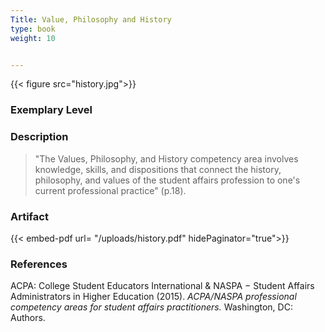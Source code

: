 ```yaml
---
Title: Value, Philosophy and History
type: book
weight: 10


---
```


{{< figure src="history.jpg">}}

### Exemplary Level

### Description

> "The Values, Philosophy, and History competency area involves knowledge, skills, and dispositions that connect the history, philosophy, and values of the student affairs profession to one's current professional practice" (p.18).

### Artifact

{{< embed-pdf url= "/uploads/history.pdf" hidePaginator="true">}}

### References

ACPA: College Student Educators International & NASPA − Student Affairs Administrators in Higher Education (2015). *ACPA/NASPA professional competency areas for student affairs practitioners.* Washington, DC: Authors.
